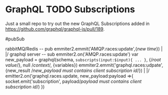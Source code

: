 GraphQL TODO Subscriptions
==========================

Just a small repo to try out the new GraphQL Subscriptions added in https://github.com/graphql/graphql-js/pull/189.

#pubSub

rabbitMQ/Redis  -- pub      emmiter2.emmit('AMQP.races:update',{*new time*})
       |
      \|/
    graphql server -- sub  emmiter2.on('AMQP.races:update')
    var new_payload = graphql(schema, <stored in memory>`subscripts(input:$input){ ... }`, {/*root value*/}, null /*context*/,  <stored in memory>{variables})
    emmiter2.emmit('graphql.races:udpate', {new_result /*new_payload must contains client subscription id*/})
       |
      \|/
    emitter2.on('graphql.races.update, new_payload:payload =>{
        socket.emit('subscription', payload/*payload must contains client subscription id*/)
    })
